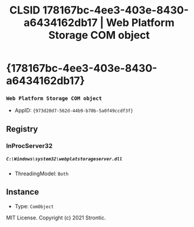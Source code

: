 ﻿---
title: "CLSID 178167bc-4ee3-403e-8430-a6434162db17 | Web Platform Storage COM object"
excerpt: What is COM-Object CLSID 178167bc-4ee3-403e-8430-a6434162db17?
---

# {178167bc-4ee3-403e-8430-a6434162db17}

### `Web Platform Storage COM object`
* AppID: `{973d20d7-562d-44b9-b70b-5a0f49ccdf3f}`

## Registry


### InProcServer32

##### `C:\Windows\system32\webplatstorageserver.dll`
* ThreadingModel: `Both`

## Instance

* Type: `ComObject`

MIT License. Copyright (c) 2021 Strontic.


